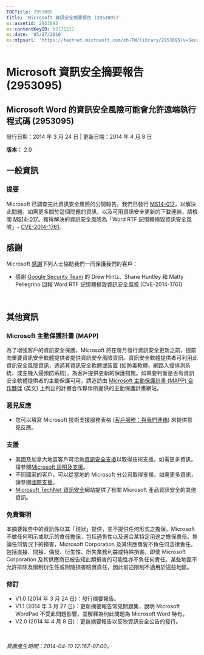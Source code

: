 ```yaml
---
TOCTitle: 2953095
Title: 'Microsoft 資訊安全摘要報告 (2953095)'
ms:assetid: 2953095
ms:contentKeyID: 62171211
ms:date: '05/27/2016'
ms:mtpsurl: 'https://technet.microsoft.com/zh-TW/library/2953095(v=Security.10)'
---
```


Microsoft 資訊安全摘要報告 (2953095)
====================================

Microsoft Word 的資訊安全風險可能會允許遠端執行程式碼 (2953095)
---------------------------------------------------------------

發行日期：2014 年 3 月 24 日 | 更新日期：2014 年 4 月 8 日

**版本：**  2.0

一般資訊
--------

### 提要

Microsoft 已調查完此資訊安全風險的公開報告。我們已發行 [MS14-017](https://go.microsoft.com/fwlink/?linkid=393531)，以解決此問題。如需更多關於這個問題的資訊，以及可用資訊安全更新的下載連結，請檢閱 [MS14-017](https://go.microsoft.com/fwlink/?linkid=393531)。獲得解決的資訊安全風險為「Word RTF 記憶體損毀資訊安全風險」- [CVE-2014-1761](https://www.cve.mitre.org/cgi-bin/cvename.cgi?name=cve-2014-1761)。

感謝
----

<span id="sectionToggle0"></span>
Microsoft [感謝](https://go.microsoft.com/fwlink/?linkid=21127)下列人士協助我們一同保護我們的客戶：

-   感謝 [Google Security Team](https://www.google.com/) 的 Drew Hintz、Shane Huntley 和 Matty Pellegrino 回報 Word RTF 記憶體損毀資訊安全風險 (CVE-2014-1761)

 

其他資訊
--------

<span id="sectionToggle1"></span>
### Microsoft 主動保護計畫 (MAPP)

為了增強客戶的資訊安全保護，Microsoft 將在每月發行資訊安全更新之前，提前向重要資訊安全軟體提供者提供資訊安全風險資訊。資訊安全軟體提供者可利用此資訊安全風險資訊，透過其資訊安全軟體或裝置 (如防毒軟體、網路入侵偵測系統、或主機入侵預防系統)，為客戶提供更新的保護措施。如果要判斷是否有資訊安全軟體提供者的主動保護可用，請造訪由 [Microsoft 主動保護計畫 (MAPP) 合作夥伴](https://go.microsoft.com/fwlink/?linkid=215201) (英文) 上列出的計畫合作夥伴所提供的主動保護計畫網站。

### 意見反應

-   您可以填寫 Microsoft 技術支援服務表格 ([客戶服務：與我們連絡](https://support.microsoft.com/kb/?scid=sw;en;1257&showpage=1&ws=technet&sd=tech)) 來提供意見反應。

### 支援

-   美國及加拿大地區客戶可洽詢[資訊安全支援](https://go.microsoft.com/fwlink/?linkid=21131)以取得技術支援。如需更多資訊，請參閱[Microsoft 說明及支援](https://support.microsoft.com/)。
-   不同國家的客戶，可以從當地的 Microsoft 分公司取得支援。如需更多資訊，請參閱[國際支援](https://go.microsoft.com/fwlink/?linkid=21155)。
-   [Microsoft TechNet 資訊安全](https://go.microsoft.com/fwlink/?linkid=21132)網站提供了有關 Microsoft 產品資訊安全的其他資訊。

### 免責聲明

本摘要報告中的資訊係以其「現狀」提供，並不提供任何形式之擔保。Microsoft 不做任何明示或默示的責任擔保，包括適售性以及適合某特定用途之擔保責任。無論任何情況下的損害，Microsoft Corporation 及其供應商皆不負任何法律責任，包括直接、間接、偶發、衍生性、所失業務利益或特殊損害。即使 Microsoft Corporation 及其供應商已被告知此類損害的可能性亦不負任何責任。某些地區不允許排除及限制衍生性或附隨損害賠償責任，因此前述限制不適用於這些地區。

### 修訂

-   V1.0 (2014 年 3 月 24 日)：發行摘要報告。
-   V1.1 (2014 年 3 月 27 日)：更新摘要報告常見問題集，說明 Microsoft WordPad 不受此問題影響，並解釋為何此問題為 Microsoft Word 特有。
-   V2.0 (2014 年 4 月 8 日)：更新摘要報告以反映資訊安全公告的發行。

 

*頁面產生時間：2014-04-10 12:16Z-07:00。*
